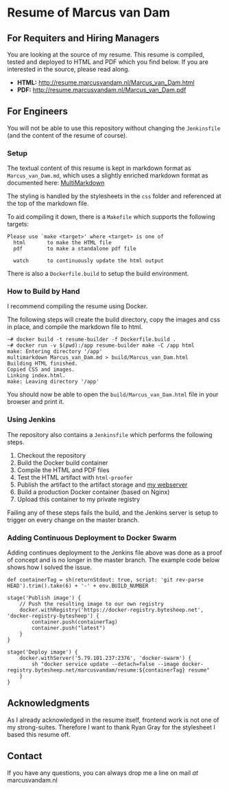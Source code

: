 # Resume of Marcus van Dam #

## For Requiters and Hiring Managers ##

You are looking at the source of my resume. This resume is compiled, tested and deployed to HTML and PDF which you find below. If you are interested in the source, please read along.

* **HTML:** <http://resume.marcusvandam.nl/Marcus_van_Dam.html>
* **PDF:** <http://resume.marcusvandam.nl/Marcus_van_Dam.pdf>


## For Engineers ##

You will not be able to use this repository without changing the `Jenkinsfile` (and the content of the resume of course).

### Setup ###

The textual content of this resume is kept in markdown format as `Marcus_van_Dam.md`, which uses a slightly enriched markdown format as documented here: [MultiMarkdown](https://rawgit.com/fletcher/human-markdown-reference/master/index.html)

The styling is handled by the stylesheets in the `css` folder and referenced at the top of the markdown file.

To aid compiling it down, there is a `Makefile` which supports the following targets:

```
Please use `make <target>' where <target> is one of
  html       to make the HTML file
  pdf        to make a standalone pdf file

  watch      to continuously update the html output
```

There is also a `Dockerfile.build` to setup the build environment.

### How to Build by Hand ###

I recommend compiling the resume using Docker.

The following steps will create the build directory, copy the images and css in place, and compile the markdown file to html.

```
~# docker build -t resume-builder -f Dockerfile.build .
~# docker run -v $(pwd):/app resume-builder make -C /app html
make: Entering directory '/app'
multimarkdown Marcus_van_Dam.md > build/Marcus_van_Dam.html
Building HTML finished.
Copied CSS and images.
Linking index.html.
make: Leaving directory '/app'
```

You should now be able to open the `build/Marcus_van_Dam.html` file in your browser and print it.

### Using Jenkins ###

The repository also contains a `Jenkinsfile` which performs the following steps.

1. Checkout the repository
2. Build the Docker build container
3. Compile the HTML and PDF files
4. Test the HTML artifact with `html-proofer`
5. Publish the artifact to the artifact storage and [my webserver](http://resume.marcusvandam.nl)
6. Build a production Docker container (based on Nginx)
7. Upload this container to my private registry

Failing any of these steps fails the build, and the Jenkins server is setup to trigger on every change on the master branch.

### Adding Continuous Deployment to Docker Swarm ###

Adding continues deployment to the Jenkins file above was done as a proof of concept and is no longer in the master branch. The example code below shows how I solved the issue.

```
def containerTag = sh(returnStdout: true, script: 'git rev-parse HEAD').trim().take(6) + '-' + env.BUILD_NUMBER

stage('Publish image') {
    // Push the resulting image to our own registry
    docker.withRegistry('https://docker-registry.bytesheep.net', 'docker-registry-bytesheep') {
        container.push(containerTag)
        container.push("latest")
    }
}

stage('Deploy image') {
    docker.withServer('5.79.101.237:2376', 'docker-swarm') {
        sh "docker service update --detach=false --image docker-registry.bytesheep.net/marcusvandam/resume:${containerTag} resume"
    }
}
```

## Acknowledgments ##

As I already acknowledged in the resume itself, frontend work is not one of my strong-suites. Therefore I want to thank Ryan Gray for the stylesheet I based this resume off.

## Contact ##

If you have any questions, you can always drop me a line on mail _at_ marcusvandam.nl
